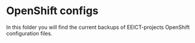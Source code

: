 # OpenShift configs

In this folder you will find the current backups of EEICT-projects OpenShift configuration files.